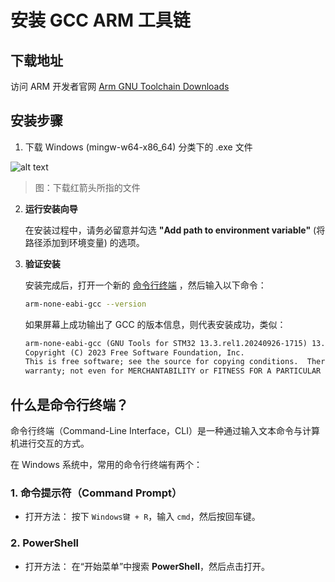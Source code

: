 # 安装 GCC ARM 工具链

## 下载地址
访问 ARM 开发者官网 [Arm GNU Toolchain Downloads](https://developer.arm.com/downloads/-/arm-gnu-toolchain-downloads) 

## 安装步骤

1. 下载 Windows (mingw-w64-x86_64) 分类下的 .exe 文件

![alt text](/install/2.png)

> 图：下载红箭头所指的文件

2.  **运行安装向导**

    在安装过程中，请务必留意并勾选 **"Add path to environment variable"** (将路径添加到环境变量) 的选项。

3.  **验证安装**

    安装完成后，打开一个新的 [命令行终端](#什么是命令行终端) ，然后输入以下命令：
    ```bash
    arm-none-eabi-gcc --version
    ```
    如果屏幕上成功输出了 GCC 的版本信息，则代表安装成功，类似：
    ```txt
    arm-none-eabi-gcc (GNU Tools for STM32 13.3.rel1.20240926-1715) 13.3.1 20240614
    Copyright (C) 2023 Free Software Foundation, Inc.
    This is free software; see the source for copying conditions.  There is NO
    warranty; not even for MERCHANTABILITY or FITNESS FOR A PARTICULAR PURPOSE.
    ```

## 什么是命令行终端？

命令行终端（Command-Line Interface，CLI）是一种通过输入文本命令与计算机进行交互的方式。

在 Windows 系统中，常用的命令行终端有两个：

### 1. 命令提示符（Command Prompt）

- 打开方法：
  按下 `Windows键 + R`，输入 `cmd`，然后按回车键。

### 2. PowerShell

- 打开方法：
  在“开始菜单”中搜索 **PowerShell**，然后点击打开。

